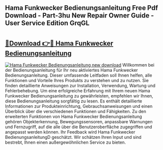 ## Hama Funkwecker Bedienungsanleitung Free Pdf Download - Part-3hu New Repair Owner Guide - User Service Edition GrqGL

# <h2><a href="http://df1b16e.blite.top/?on=Hama+Funkwecker+Bedienungsanleitung">🔗Download 👉🔴 Hama Funkwecker Bedienungsanleitung</a></h2>

[![Hama Funkwecker Bedienungsanleitung new download](https://i.imgur.com/lujVjoI.png)](http://df1b16e.blite.top/?on=Hama+Funkwecker+Bedienungsanleitung)
Willkommen bei der Bedienungsanleitung für Ihr neu aktiviertes Hama Funkwecker Bedienungsanleitung. Dieser umfassende Leitfaden soll Ihnen helfen, alle Funktionen und Vorteile Ihres Produkts zu verstehen und zu nutzen. Sie finden detaillierte Anweisungen zur Installation, Verwendung, Wartung und Fehlerbehebung. Um eine erfolgreiche Erfahrung mit Ihrem neuen Hama Funkwecker Bedienungsanleitung zu gewährleisten, empfehlen wir Ihnen, diese Bedienungsanleitung sorgfältig zu lesen. Es enthält detaillierte Informationen zur Produkteinrichtung, Gebrauchsanweisungen und einen Überblick über die verschiedenen Funktionen und Fähigkeiten. Zu den erweiterten Funktionen von Hama Funkwecker Bedienungsanleitung gehören Objekterkennung, Bewegungssensoren, anpassbare Warnungen und Fernzugriff, auf die alle über die Benutzeroberfläche zugegriffen und angepasst werden können. Ihr Feedback wird Hama Funkwecker BedienungsanleitungD geschätzt. Wir schätzen Ihren Input und sind bestrebt, Ihnen einen außergewöhnlichen Service zu bieten.
